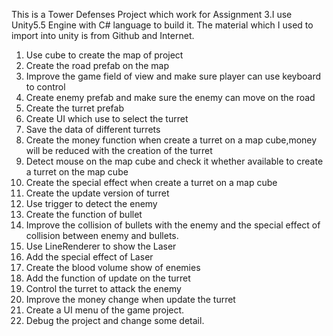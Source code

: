 This is a Tower Defenses Project which work for Assignment 3.I use Unity5.5 Engine with C# language to build it. The material which I used to import into unity is from Github and Internet. 
1.	Use cube to create the map of project
2.	Create the road prefab on the map 
3.	Improve the game field of view and make sure player can use keyboard to control
4.	Create enemy prefab and make sure the enemy can move on the road
5.	Create the turret prefab 
6.	Create UI which use to select the turret 
7.	Save the data of different turrets
8.	Create the money function when create a turret on a map cube,money will be reduced with the creation of the turret
9.	Detect mouse on the map cube and check it whether available to create a turret on the map cube
10.	Create the special effect when create a turret on a map cube 
11.	Create the update version of turret 
12.	Use trigger to detect the enemy 
13.	Create the function of bullet
14.	Improve the collision of bullets with the enemy and the special effect of collision between enemy and bullets. 
15.	Use LineRenderer to show the Laser 
16.	Add the special effect of Laser
17.	Create the blood volume show of enemies
18.	Add the function of update on the turret 
19.	Control the turret to attack the enemy
20.	Improve the money change when update the turret
21.	Create a UI menu of the game project.
22. Debug the project and change some detail.

